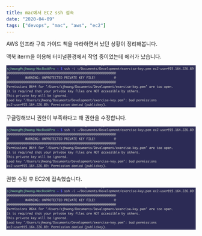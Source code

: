 ```yaml
---
title: mac에서 EC2 ssh 접속
date: "2020-04-09"
tags: ["devops", "mac", "aws", "ec2"]
---
```


AWS 인프라 구축 가이드 책을 따라하면서 났던 상황이 정리해봅니다.

맥북 iterm을 이용해 터미널환경에서 작업 중이었는데 에러가 났습니다.

![ec2-ssh-1](./images/ec2-ssh-1.png)

구글링해보니 권한이 부족하다고 해 권한을 수정합니다.

![ec2-ssh-2](./images/ec2-ssh-1.png)

권한 수정 후 EC2에 접속했습니다.

![ec2-ssh-3](./images/ec2-ssh-1.png)
